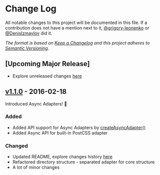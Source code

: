 # Change Log

All notable changes to this project will be documented in this file. If a contribution does not have a mention next to it, [@grigory-leonenko](https://github.com/grigory-leonenko) or [@DenisIzmaylov](https://github.com/DenisIzmaylov) did it.

*The format is based on [Keep a Changelog](http://keepachangelog.com/) and this project adheres to [Semantic Versioning](http://semver.org/).*

## [Upcoming Major Release]

- Explore unreleased changes [here](https://github.com/axept/prejss-private/commits/master)

## [v1.1.0] - 2016-02-18

Introduced Async Adapters! 🎉

### Added

- Added API support for Async Adapters by [createAsyncAdapter()](https://github.com/axept/prejss/blob/v1.0.3/src/create-adapter.js)
- Added Async API for built-in PostCSS adapter

### Changed

- Updated README, explore changes history [here](https://github.com/axept/prejss/commits/master/README.md)
- Refactored directory structure - separated adapter for core structure
- A lot of minor changes

[v1.1.0]: https://github.com/axept/prejss/compare/v1.0.3...v1.1.0

